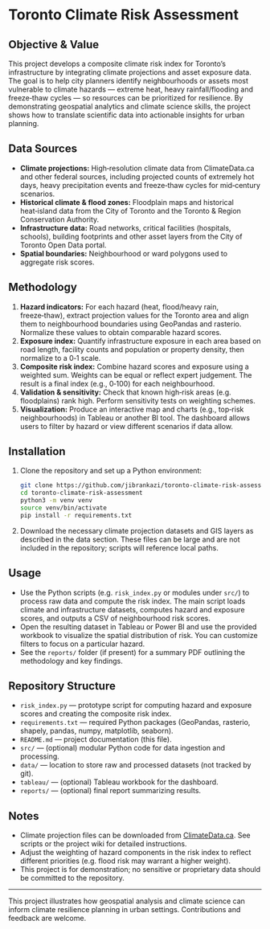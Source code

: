 # Toronto Climate Risk Assessment

## Objective & Value

This project develops a composite climate risk index for Toronto’s infrastructure by integrating climate projections and asset exposure data. The goal is to help city planners identify neighbourhoods or assets most vulnerable to climate hazards — extreme heat, heavy rainfall/flooding and freeze‑thaw cycles — so resources can be prioritized for resilience. By demonstrating geospatial analytics and climate science skills, the project shows how to translate scientific data into actionable insights for urban planning.

## Data Sources

- **Climate projections:** High‑resolution climate data from ClimateData.ca and other federal sources, including projected counts of extremely hot days, heavy precipitation events and freeze‑thaw cycles for mid‑century scenarios.
- **Historical climate & flood zones:** Floodplain maps and historical heat‑island data from the City of Toronto and the Toronto & Region Conservation Authority.
- **Infrastructure data:** Road networks, critical facilities (hospitals, schools), building footprints and other asset layers from the City of Toronto Open Data portal.
- **Spatial boundaries:** Neighbourhood or ward polygons used to aggregate risk scores.

## Methodology

1. **Hazard indicators:** For each hazard (heat, flood/heavy rain, freeze‑thaw), extract projection values for the Toronto area and align them to neighbourhood boundaries using GeoPandas and rasterio. Normalize these values to obtain comparable hazard scores.
2. **Exposure index:** Quantify infrastructure exposure in each area based on road length, facility counts and population or property density, then normalize to a 0‑1 scale.
3. **Composite risk index:** Combine hazard scores and exposure using a weighted sum. Weights can be equal or reflect expert judgement. The result is a final index (e.g., 0‑100) for each neighbourhood.
4. **Validation & sensitivity:** Check that known high‑risk areas (e.g. floodplains) rank high. Perform sensitivity tests on weighting schemes.
5. **Visualization:** Produce an interactive map and charts (e.g., top‑risk neighbourhoods) in Tableau or another BI tool. The dashboard allows users to filter by hazard or view different scenarios if data allow.

## Installation

1. Clone the repository and set up a Python environment:

   ```bash
   git clone https://github.com/jibrankazi/toronto-climate-risk-assessment.git
   cd toronto-climate-risk-assessment
   python3 -m venv venv
   source venv/bin/activate
   pip install -r requirements.txt
   ```

2. Download the necessary climate projection datasets and GIS layers as described in the data section. These files can be large and are not included in the repository; scripts will reference local paths.

## Usage

- Use the Python scripts (e.g. `risk_index.py` or modules under `src/`) to process raw data and compute the risk index. The main script loads climate and infrastructure datasets, computes hazard and exposure scores, and outputs a CSV of neighbourhood risk scores.
- Open the resulting dataset in Tableau or Power BI and use the provided workbook to visualize the spatial distribution of risk. You can customize filters to focus on a particular hazard.
- See the `reports/` folder (if present) for a summary PDF outlining the methodology and key findings.

## Repository Structure

- `risk_index.py` — prototype script for computing hazard and exposure scores and creating the composite risk index.
- `requirements.txt` — required Python packages (GeoPandas, rasterio, shapely, pandas, numpy, matplotlib, seaborn).
- `README.md` — project documentation (this file).
- `src/` — (optional) modular Python code for data ingestion and processing.
- `data/` — location to store raw and processed datasets (not tracked by git).
- `tableau/` — (optional) Tableau workbook for the dashboard.
- `reports/` — (optional) final report summarizing results.

## Notes

- Climate projection files can be downloaded from [ClimateData.ca](https://climatedata.ca/). See scripts or the project wiki for detailed instructions.
- Adjust the weighting of hazard components in the risk index to reflect different priorities (e.g. flood risk may warrant a higher weight).
- This project is for demonstration; no sensitive or proprietary data should be committed to the repository.

---

This project illustrates how geospatial analysis and climate science can inform climate resilience planning in urban settings. Contributions and feedback are welcome.
